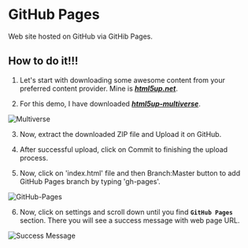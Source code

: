 # GitHub Pages
Web site hosted on GitHub via GitHib Pages.

## How to do it!!!

1. Let's start with downloading some awesome content from your preferred content provider. Mine is ***[html5up.net](https://html5up.net/)***. 

2. For this demo, I have downloaded ***[html5up-multiverse](https://html5up.net/multiverse/download)***.

![Multiverse](https://html5up.net/uploads/images/multiverse.jpg)

3.  Now, extract the downloaded ZIP file and Upload it on GitHub.

4. After successful upload, click on Commit to finishing the upload process.

5. Now, click on 'index.html' file and then Branch:Master button to add GitHub Pages branch by typing 'gh-pages'.

![GitHub-Pages](http://image.prntscr.com/image/5a0950a293b8482ea5b6b3dc32fbafd4.png)

6. Now, click on settings and scroll down until you find **`GitHub Pages`** section. There you will see a success message with web page URL.

![Success Message](http://image.prntscr.com/image/3a7226b5100a43d6bbb902f943b7bb58.png)


